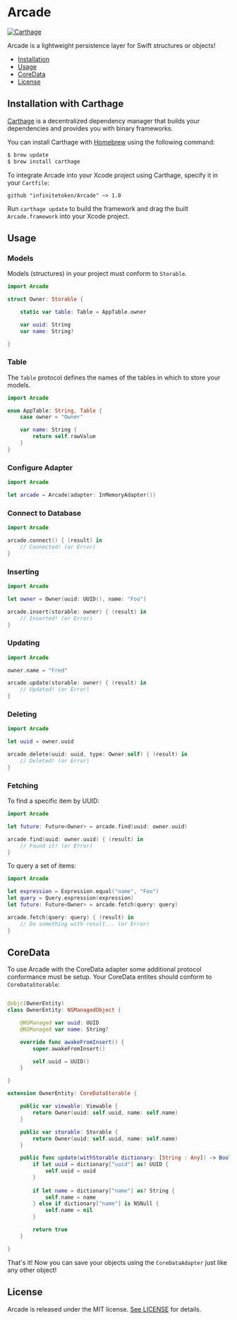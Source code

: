 # Arcade

[![Carthage](https://img.shields.io/badge/Carthage-compatible-brightgreen.svg?style=flat)](https://github.com/Carthage/Carthage)

Arcade is a lightweight persistence layer for Swift structures or objects!

- [Installation](#installation)
- [Usage](#usage)
- [CoreData](#coredata)
- [License](#license)

## Installation with Carthage

[Carthage](https://github.com/Carthage/Carthage) is a decentralized dependency manager that builds your dependencies and provides you with binary frameworks.

You can install Carthage with [Homebrew](http://brew.sh/) using the following command:

```bash
$ brew update
$ brew install carthage
```

To integrate Arcade into your Xcode project using Carthage, specify it in your `Cartfile`:

```ogdl
github "infinitetoken/Arcade" ~> 1.0
```

Run `carthage update` to build the framework and drag the built `Arcade.framework` into your Xcode project.

## Usage

### Models

Models (structures) in your project must conform to `Storable`.

```swift
import Arcade

struct Owner: Storable {

    static var table: Table = AppTable.owner

    var uuid: String
    var name: String?

}
```

### Table

The `Table` protocol defines the names of the tables in which to store your models.

```swift
import Arcade

enum AppTable: String, Table {
    case owner = "Owner"

    var name: String {
        return self.rawValue
    }
}
```

### Configure Adapter

```swift
import Arcade

let arcade = Arcade(adapter: InMemoryAdapter())
```

### Connect to Database

```swift
import Arcade

arcade.connect() { (result) in
    // Connected! (or Error)
}
```

### Inserting

```swift
import Arcade

let owner = Owner(uuid: UUID(), name: "Foo")

arcade.insert(storable: owner) { (result) in
    // Inserted! (or Error)
}
```

### Updating

```swift
import Arcade

owner.name = "Fred"

arcade.update(storable: owner) { (result) in
    // Updated! (or Error)
}
```

### Deleting

```swift
import Arcade

let uuid = owner.uuid

arcade.delete(uuid: uuid, type: Owner.self) { (result) in
    // Deleted! (or Error)
}
```

### Fetching

To find a specific item by UUID:

```swift
import Arcade

let future: Future<Owner> = arcade.find(uuid: owner.uuid)

arcade.find(uuid: owner.uuid) { (result) in
    // Found it! (or Error)
}
```

To query a set of items:

```swift
import Arcade

let expression = Expression.equal("name", "Foo")
let query = Query.expression(expression)
let future: Future<Owner> = arcade.fetch(query: query)

arcade.fetch(query: query) { (result) in
    // Do something with result... (or Error)
}
```

## CoreData

To use Arcade with the CoreData adapter some additional protocol conformance must be setup. Your
CoreData entites should conform to `CoreDataStorable`:

```swift

@objc(OwnerEntity)
class OwnerEntity: NSManagedObject {

    @NSManaged var uuid: UUID
    @NSManaged var name: String?

    override func awakeFromInsert() {
        super.awakeFromInsert()

        self.uuid = UUID()
    }

}

extension OwnerEntity: CoreDataStorable {

    public var viewable: Viewable {
        return Owner(uuid: self.uuid, name: self.name)
    }

    public var storable: Storable {
        return Owner(uuid: self.uuid, name: self.name)
    }

    public func update(withStorable dictionary: [String : Any]) -> Bool {
        if let uuid = dictionary["uuid"] as? UUID {
            self.uuid = uuid
        }
    
        if let name = dictionary["name"] as? String {
            self.name = name
        } else if dictionary["name"] is NSNull {
            self.name = nil
        }

        return true
    }

}
```

That's it! Now you can save your objects using the `CoreDataAdapter` just like any other object!

## License

Arcade is released under the MIT license. [See LICENSE](https://github.com/infinitetoken/Arcade/blob/master/LICENSE) for details.
